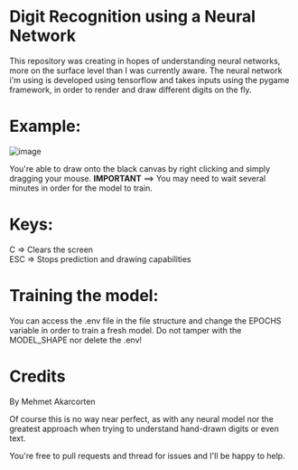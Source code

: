 # Digit Recognition using a Neural Network

This repository was creating in hopes of understanding neural networks, more on the surface level than I was currently aware. The neural network i'm using is developed using tensorflow and takes inputs using the pygame framework, in order to render and draw different digits on the fly.

# Example:
![image](https://user-images.githubusercontent.com/97798919/210004938-1c624690-f8b2-4b0a-84c0-a962129ee8c6.png)

You're able to draw onto the black canvas by right clicking and simply dragging your mouse.
**IMPORTANT** ==> You may need to wait several minutes in order for the model to train.

# Keys:
 C   => Clears the screen
 <br>
 ESC => Stops prediction and drawing capabilities

# Training the model:
  You can access the .env file in the file structure and change the EPOCHS variable in order to train a fresh model. Do not tamper with the MODEL_SHAPE nor delete the .env!

# Credits
By Mehmet Akarcorten

Of course this is no way near perfect, as with any neural model nor the greatest approach when trying to understand hand-drawn digits or even text.

You're free to pull requests and thread for issues and I'll be happy to help.
  

